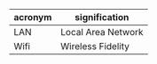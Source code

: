 
| acronym | signification |
| --- | --- |
| LAN | Local Area Network |
| Wifi | Wireless Fidelity |



